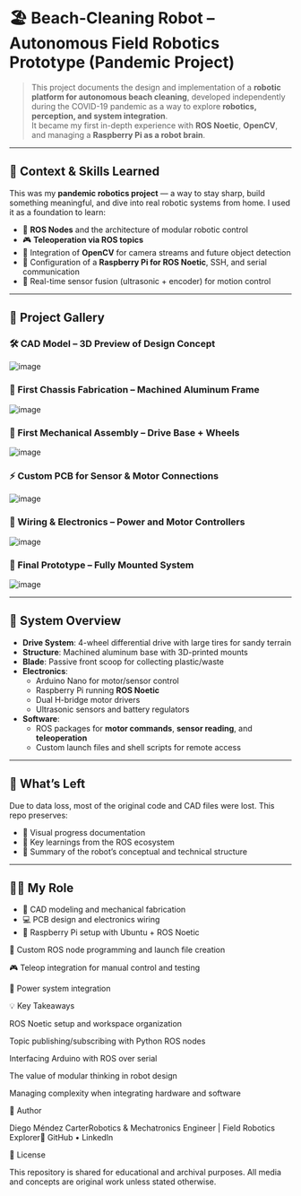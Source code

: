 # 🏖️ Beach-Cleaning Robot – Autonomous Field Robotics Prototype (Pandemic Project)

> This project documents the design and implementation of a **robotic platform for autonomous beach cleaning**, developed independently during the COVID-19 pandemic as a way to explore **robotics, perception, and system integration**.  
> It became my first in-depth experience with **ROS Noetic**, **OpenCV**, and managing a **Raspberry Pi as a robot brain**.

---

## 🧠 Context & Skills Learned

This was my **pandemic robotics project** — a way to stay sharp, build something meaningful, and dive into real robotic systems from home. I used it as a foundation to learn:

- 🧩 **ROS Nodes** and the architecture of modular robotic control
- 🎮 **Teleoperation via ROS topics**
- 🐍 Integration of **OpenCV** for camera streams and future object detection
- 🍓 Configuration of a **Raspberry Pi for ROS Noetic**, SSH, and serial communication
- 🔧 Real-time sensor fusion (ultrasonic + encoder) for motion control

---

## 📸 Project Gallery

### 🛠️ CAD Model – 3D Preview of Design Concept
![image](https://github.com/user-attachments/assets/98f5e689-b0a0-4cce-a2d5-ae2d03693953)

### 🔩 First Chassis Fabrication – Machined Aluminum Frame

![image](https://github.com/user-attachments/assets/26212198-87a6-425c-8a33-ee726ae3f23b)

### 🧱 First Mechanical Assembly – Drive Base + Wheels

![image](https://github.com/user-attachments/assets/41f97150-42cc-4f3f-85af-a940553f7b2c)

### ⚡ Custom PCB for Sensor & Motor Connections

![image](https://github.com/user-attachments/assets/04e84026-ec9a-4035-a889-5671dcd3a38d)

### 🔌 Wiring & Electronics – Power and Motor Controllers

![image](https://github.com/user-attachments/assets/36c6be74-ac10-4870-8fa1-81ee2135a224)

### 🚜 Final Prototype – Fully Mounted System
![image](https://github.com/user-attachments/assets/e71b539a-7c6d-4bd1-b830-17b458212895)

---

## 🔧 System Overview

- **Drive System**: 4-wheel differential drive with large tires for sandy terrain
- **Structure**: Machined aluminum base with 3D-printed mounts
- **Blade**: Passive front scoop for collecting plastic/waste
- **Electronics**:
  - Arduino Nano for motor/sensor control
  - Raspberry Pi running **ROS Noetic**
  - Dual H-bridge motor drivers
  - Ultrasonic sensors and battery regulators
- **Software**:
  - ROS packages for **motor commands**, **sensor reading**, and **teleoperation**
  - Custom launch files and shell scripts for remote access

---

## 📁 What’s Left

Due to data loss, most of the original code and CAD files were lost. This repo preserves:

- 📸 Visual progress documentation
- 🧠 Key learnings from the ROS ecosystem
- 📝 Summary of the robot’s conceptual and technical structure

---

## 🙋‍♂️ My Role

- 🔧 CAD modeling and mechanical fabrication
- 💻 PCB design and electronics wiring
- 🍓 Raspberry Pi setup with Ubuntu + ROS Noetic

🐍 Custom ROS node programming and launch file creation

🎮 Teleop integration for manual control and testing

🔋 Power system integration

💡 Key Takeaways

ROS Noetic setup and workspace organization

Topic publishing/subscribing with Python ROS nodes

Interfacing Arduino with ROS over serial

The value of modular thinking in robot design

Managing complexity when integrating hardware and software

👤 Author

Diego Méndez CarterRobotics & Mechatronics Engineer | Field Robotics Explorer🔗 GitHub • LinkedIn

📜 License

This repository is shared for educational and archival purposes. All media and concepts are original work unless stated otherwise.










